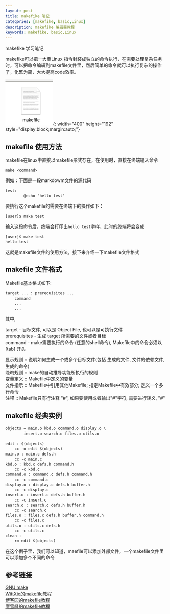 ```yaml
---
layout: post
title: makefike 笔记
categories: [makefike, basic,Linux]
description: makefike 编辑器教程
keywords: makefike, basic,Linux
---
```

makefike 学习笔记

makefike可以把一大串Linux 指令封装成独立的命令执行，在需要处理复杂任务时，可以把命令编辑到makefile文件里，然后简单的命令就可以执行复杂的操作了，化繁为简，大大提高code效率。

![makefile 文件](https://raw.githubusercontent.com/Kingdomzhen/blog-photo/main/photo/makefile.png){: width="400" height="192" style="display:block;margin:auto;"}

## makefile 使用方法
makefile在linux中直接以makefile形式存在，在使用时，直接在终端输入命令  
~~~Shell
make <command>
~~~
例如：下面是一段markdowm文件的源代码
~~~Shell
test:
        @echo "hello test"
~~~
要执行这个makefile的需要在终端下的操作如下：
~~~Shell
[user]$ make test
~~~
输入这段命令后，终端会打印出`hello test`字样，此时的终端将会变成
~~~Shell
[user]$ make test
hello test
~~~
这就是makefile文件的使用方法，接下来介绍一下makefile文件格式

## makefile 文件格式
Makefile基本格式如下:
~~~Shell
target ... : prerequisites ...
    command
    ...
    ...
~~~
其中,

target        - 目标文件, 可以是 Object File, 也可以是可执行文件  
prerequisites - 生成 target 所需要的文件或者目标  
command       - make需要执行的命令 (任意的shell命令), Makefile中的命令必须以 [tab] 开头  
 

显示规则 :: 说明如何生成一个或多个目标文件(包括 生成的文件, 文件的依赖文件, 生成的命令)  
隐晦规则 :: make的自动推导功能所执行的规则  
变量定义 :: Makefile中定义的变量  
文件指示 :: Makefile中引用其他Makefile; 指定Makefile中有效部分; 定义一个多行命令  
注释     :: Makefile只有行注释 "#", 如果要使用或者输出"#"字符, 需要进行转义, "\#"  

## makefile 经典实例
```Shell
objects = main.o kbd.o command.o display.o \
		insert.o search.o files.o utils.o

edit : $(objects)
	cc -o edit $(objects)
main.o : main.c defs.h
	cc -c main.c
kbd.o : kbd.c defs.h command.h
	cc -c kbd.c
command.o : command.c defs.h command.h
	cc -c command.c
display.o : display.c defs.h buffer.h
	cc -c display.c
insert.o : insert.c defs.h buffer.h
	cc -c insert.c
search.o : search.c defs.h buffer.h
	cc -c search.c
files.o : files.c defs.h buffer.h command.h
	cc -c files.c
utils.o : utils.c defs.h
	cc -c utils.c
clean :
	rm edit $(objects)
```
在这个例子里，我们可以知道，maefile可以添加外部文件，一个makefile文件里可以添加多个不同的命令



## 参考链接
[GNU make](https://liaoxuefeng.com/books/makefile/makefile-basic/)  
[WittXie的makefile教程](https://www.cnblogs.com/wittxie/p/9836097.html)  
[博客园的makefile教程](https://www.cnblogs.com/wang_yb/p/3990952.html)  
[廖雪峰的makefile教程](https://liaoxuefeng.com/books/makefile/makefile-basic/)  


